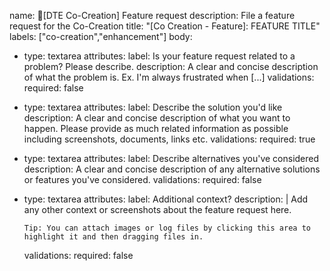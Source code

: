name: 🚀[DTE Co-Creation] Feature request
description: File a feature request for the Co-Creation
title: "[Co Creation - Feature]: FEATURE TITLE"
labels: ["co-creation","enhancement"]
body:
- type: textarea
  attributes:
    label: Is your feature request related to a problem? Please describe.
    description: A clear and concise description of what the problem is. Ex. I'm always frustrated when [...]
  validations:
    required: false
- type: textarea
  attributes:
    label: Describe the solution you'd like
    description: A clear and concise description of what you want to happen. Please provide as much related information as possible including screenshots, documents, links etc.
  validations:
    required: true
- type: textarea
  attributes:
    label: Describe alternatives you've considered
    description: A clear and concise description of any alternative solutions or features you've considered.
  validations:
    required: false
- type: textarea
  attributes:
    label: Additional context?
    description: |
      Add any other context or screenshots about the feature request here.
      
      Tip: You can attach images or log files by clicking this area to highlight it and then dragging files in.
  validations:
    required: false

